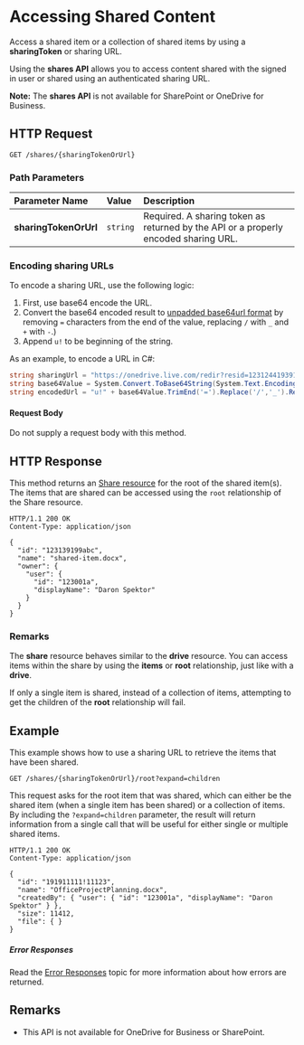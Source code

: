 # Accessing Shared Content

Access a shared item or a collection of shared items by using a **sharingToken** or
sharing URL.

Using the **shares API** allows you to access content shared with the signed in user
or shared using an authenticated sharing URL.

**Note:** The **shares API** is not available for SharePoint or OneDrive for Business.

## HTTP Request

<!-- { "blockType": "request", "name": "get-shared-root", "scopes": "service.onedrive" } -->
```http
GET /shares/{sharingTokenOrUrl}
```
### Path Parameters

| Parameter Name        | Value    | Description                                                                         |
|:----------------------|:---------|:------------------------------------------------------------------------------------|
| **sharingTokenOrUrl** | `string` | Required. A sharing token as returned by the API or a properly encoded sharing URL. |


### Encoding sharing URLs
To encode a sharing URL, use the following logic:

1. First, use base64 encode the URL.
2. Convert the base64 encoded result to [unpadded base64url format](https://en.wikipedia.org/wiki/Base64) by removing `=` characters
   from the end of the value, replacing `/` with `_` and `+` with `-`.)
3. Append `u!` to be beginning of the string.

As an example, to encode a URL in C#:

```csharp
string sharingUrl = "https://onedrive.live.com/redir?resid=1231244193912!12&authKey=1201919!12921!1";
string base64Value = System.Convert.ToBase64String(System.Text.Encoding.UTF8.GetBytes(sharingUrl));
string encodedUrl = "u!" + base64Value.TrimEnd('=').Replace('/','_').Replace('+','-');
```

#### Request Body
Do not supply a request body with this method.

## HTTP Response

This method returns an [Share resource](../resources/shareRoot.md) for the root of
the shared item(s). The items that are shared can be accessed using the `root`
relationship of the Share resource.

<!-- { "blockType": "response", "truncated": true, "@odata.type": "oneDrive.share" } -->
```http
HTTP/1.1 200 OK
Content-Type: application/json

{
  "id": "123139199abc",
  "name": "shared-item.docx",
  "owner": {
    "user": {
      "id": "123001a",
      "displayName": "Daron Spektor"
    }
  }
}
```

### Remarks

The **share** resource behaves similar to the **drive** resource. You can access
items within the share by using the **items** or **root** relationship, just like
with a **drive**.

If only a single item is shared, instead of a collection of items, attempting to
get the children of the **root** relationship will fail.

## Example

This example shows how to use a sharing URL to retrieve the items that have been
shared.

<!-- { "blockType": "request", "name": "get-shared-item", "scopes": "service.onedrive"} -->
```http
GET /shares/{sharingTokenOrUrl}/root?expand=children
```

This request asks for the root item that was shared, which can either be the
shared item (when a single item has been shared) or a collection of items. By
including the `?expand=children` parameter, the result will return information
from a single call that will be useful for either single or multiple shared items.

<!-- { "blockType": "response",
       "@odata.type": "oneDrive.item", "truncated": true } -->
```http
HTTP/1.1 200 OK
Content-Type: application/json

{
  "id": "191911111!11123",
  "name": "OfficeProjectPlanning.docx",
  "createdBy": { "user": { "id": "123001a", "displayName": "Daron Spektor" } },
  "size": 11412,
  "file": { }
}
```

##### Error Responses

Read the [Error Responses][error-response] topic for more information about
how errors are returned.

## Remarks

* This API is not available for OneDrive for Business or SharePoint.

[error-response]: ../misc/errors.md

<!-- {
  "type": "#page.annotation",
  "description": "Access the contents of a sharing link with the OneDrive API.",
  "keywords": "shares,shared,sharing,share link, sharing link, share id, share token",
  "section": "documentation",
  "tocPath": "Sharing/Use a link"
} -->

